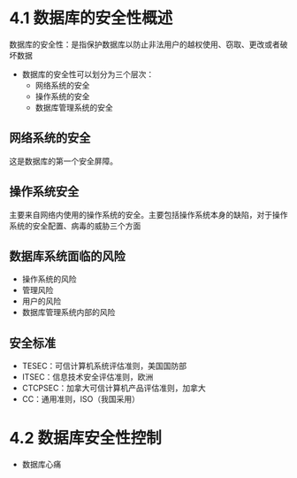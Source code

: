 # 4.1 数据库的安全性概述
数据库的安全性：是指保护数据库以防止非法用户的越权使用、窃取、更改或者破坏数据

* 数据库的安全性可以划分为三个层次：
	* 网络系统的安全
	* 操作系统的安全
	* 数据库管理系统的安全
## 网络系统的安全
这是数据库的第一个安全屏障。

## 操作系统安全
主要来自网络内使用的操作系统的安全。主要包括操作系统本身的缺陷，对于操作系统的安全配置、病毒的威胁三个方面

## 数据库系统面临的风险
* 操作系统的风险
* 管理风险
* 用户的风险
* 数据库管理系统内部的风险

## 安全标准
* TESEC：可信计算机系统评估准则，美国国防部
* ITSEC：信息技术安全评估准则，欧洲
* CTCPSEC：加拿大可信计算机产品评估准则，加拿大
* CC：通用准则，ISO（我国采用）

# 4.2 数据库安全性控制
* 数据库心痛